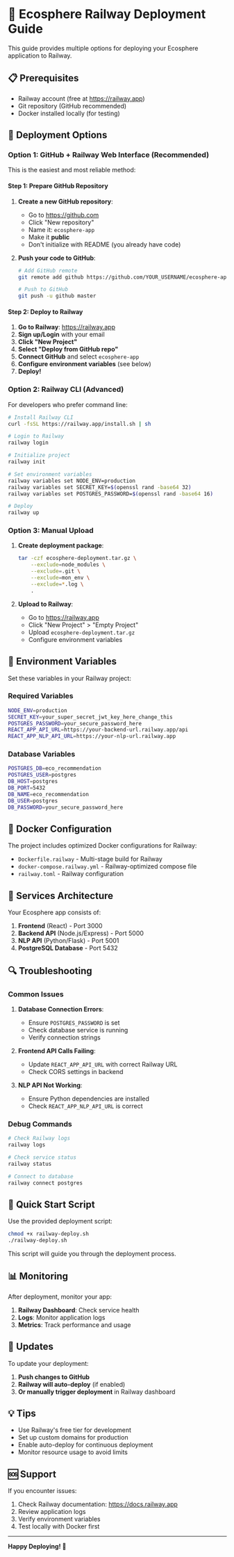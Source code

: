 # 🚀 Ecosphere Railway Deployment Guide

This guide provides multiple options for deploying your Ecosphere application to Railway.

## 📋 Prerequisites

- Railway account (free at https://railway.app)
- Git repository (GitHub recommended)
- Docker installed locally (for testing)

## 🎯 Deployment Options

### Option 1: GitHub + Railway Web Interface (Recommended)

This is the easiest and most reliable method:

#### Step 1: Prepare GitHub Repository

1. **Create a new GitHub repository**:
   - Go to https://github.com
   - Click "New repository"
   - Name it: `ecosphere-app`
   - Make it **public**
   - Don't initialize with README (you already have code)

2. **Push your code to GitHub**:
   ```bash
   # Add GitHub remote
   git remote add github https://github.com/YOUR_USERNAME/ecosphere-app.git
   
   # Push to GitHub
   git push -u github master
   ```

#### Step 2: Deploy to Railway

1. **Go to Railway**: https://railway.app
2. **Sign up/Login** with your email
3. **Click "New Project"**
4. **Select "Deploy from GitHub repo"**
5. **Connect GitHub** and select `ecosphere-app`
6. **Configure environment variables** (see below)
7. **Deploy!**

### Option 2: Railway CLI (Advanced)

For developers who prefer command line:

```bash
# Install Railway CLI
curl -fsSL https://railway.app/install.sh | sh

# Login to Railway
railway login

# Initialize project
railway init

# Set environment variables
railway variables set NODE_ENV=production
railway variables set SECRET_KEY=$(openssl rand -base64 32)
railway variables set POSTGRES_PASSWORD=$(openssl rand -base64 16)

# Deploy
railway up
```

### Option 3: Manual Upload

1. **Create deployment package**:
   ```bash
   tar -czf ecosphere-deployment.tar.gz \
       --exclude=node_modules \
       --exclude=.git \
       --exclude=mon_env \
       --exclude=*.log \
       .
   ```

2. **Upload to Railway**:
   - Go to https://railway.app
   - Click "New Project" > "Empty Project"
   - Upload `ecosphere-deployment.tar.gz`
   - Configure environment variables

## 🔧 Environment Variables

Set these variables in your Railway project:

### Required Variables

```bash
NODE_ENV=production
SECRET_KEY=your_super_secret_jwt_key_here_change_this
POSTGRES_PASSWORD=your_secure_password_here
REACT_APP_API_URL=https://your-backend-url.railway.app/api
REACT_APP_NLP_API_URL=https://your-nlp-url.railway.app
```

### Database Variables

```bash
POSTGRES_DB=eco_recommendation
POSTGRES_USER=postgres
DB_HOST=postgres
DB_PORT=5432
DB_NAME=eco_recommendation
DB_USER=postgres
DB_PASSWORD=your_secure_password_here
```

## 🐳 Docker Configuration

The project includes optimized Docker configurations for Railway:

- `Dockerfile.railway` - Multi-stage build for Railway
- `docker-compose.railway.yml` - Railway-optimized compose file
- `railway.toml` - Railway configuration

## 📱 Services Architecture

Your Ecosphere app consists of:

1. **Frontend** (React) - Port 3000
2. **Backend API** (Node.js/Express) - Port 5000
3. **NLP API** (Python/Flask) - Port 5001
4. **PostgreSQL Database** - Port 5432

## 🔍 Troubleshooting

### Common Issues

1. **Database Connection Errors**:
   - Ensure `POSTGRES_PASSWORD` is set
   - Check database service is running
   - Verify connection strings

2. **Frontend API Calls Failing**:
   - Update `REACT_APP_API_URL` with correct Railway URL
   - Check CORS settings in backend

3. **NLP API Not Working**:
   - Ensure Python dependencies are installed
   - Check `REACT_APP_NLP_API_URL` is correct

### Debug Commands

```bash
# Check Railway logs
railway logs

# Check service status
railway status

# Connect to database
railway connect postgres
```

## 🚀 Quick Start Script

Use the provided deployment script:

```bash
chmod +x railway-deploy.sh
./railway-deploy.sh
```

This script will guide you through the deployment process.

## 📊 Monitoring

After deployment, monitor your app:

1. **Railway Dashboard**: Check service health
2. **Logs**: Monitor application logs
3. **Metrics**: Track performance and usage

## 🔄 Updates

To update your deployment:

1. **Push changes to GitHub**
2. **Railway will auto-deploy** (if enabled)
3. **Or manually trigger deployment** in Railway dashboard

## 💡 Tips

- Use Railway's free tier for development
- Set up custom domains for production
- Enable auto-deploy for continuous deployment
- Monitor resource usage to avoid limits

## 🆘 Support

If you encounter issues:

1. Check Railway documentation: https://docs.railway.app
2. Review application logs
3. Verify environment variables
4. Test locally with Docker first

---

**Happy Deploying! 🌱**

